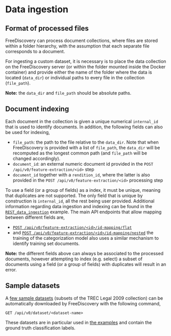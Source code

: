 # Data ingestion


## Format of processed files

FreeDiscovery can process document collections, where files are stored within a folder hierarchy, with the assumption that each separate file corresponds to a document.

For ingesting a custom dataset, it is necessary is to place the data collection on the FreeDiscovery server (or within the folder mounted inside the Docker container) and provide either the name of the folder where the data is located (`data_dir`) or individual paths to every file in the collection (`file_path`).


**Note:** the `data_dir` and `file_path` should be absolute paths.


## Document indexing 

Each document in the collection is given a unique numerical `internal_id` that is used to identify documents. In addition, the following fields can also be used for indexing,

 * `file_path`: the path to the file relative to the `data_dir`. Note that when FreeDiscovery is provided with a list of `file_path`, the `data_dir` will be recomputed as the longest common path (and `file_path` will be changed accordingly).
 * `document_id`: an external numeric document id provided in the `POST /api/v0/feature-extraction/<id>` step
 * `document_id` together with a `rendition_id`, where the latter is also provided in the `POST /api/v0/feature-extraction/<id>` processing step

To use a field (or a group of fields) as a index, it must be unique, meaning that duplicates are not supported. The only field that is unique by construction is `internal_id`, all the rest being user provided. Additional information regarding data ingestion and indexing can be found in the [`REST_data_ingestion`](`../examples/REST_data_ingestion.html) example. The main API endpoints that allow mapping between different fields are,
 * [`POST /api/v0/feature-extraction/<id>/id-mapping/flat`](../rest_api/feature_extraction_id_map_flat.html)
 * and [`POST /api/v0/feature-extraction/<id>/id-mapping/nested`](../rest_api/feature_extraction_id_map_nested.html)
the training of the categorization model also uses a similar mechanism to identify training set documents.

**Note:** the different fields above can always be associated to the processed documents, however attempting to index (e.g. select) a subset of documents using a field (or a group of fields) with duplicates will result in an error.

## Sample datasets

A [few sample datasets](../rest_api/dataset_get.html) (subsets of the TREC Legal 2009 collection) can be automatically downloaded by FreeDiscovery with the following command,
```
GET /api/v0/dataset/<dataset-name>

```
These datasets are in particular used in [the examples](../examples/index.html) and contain the ground truth classification labels.

